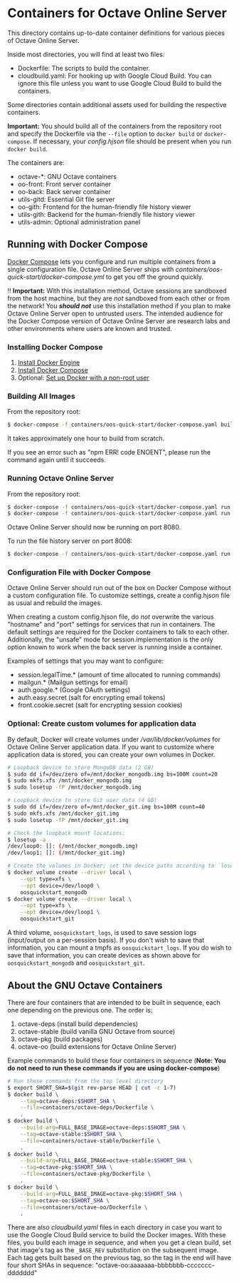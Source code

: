 Containers for Octave Online Server
===================================

This directory contains up-to-date container definitions for various pieces of Octave Online Server.

Inside most directories, you will find at least two files:

- Dockerfile: The scripts to build the container.
- cloudbuild.yaml: For hooking up with Google Cloud Build.  You can ignore this file unless you want to use Google Cloud Build to build the containers.

Some directories contain additional assets used for building the respective containers.

**Important:** You should build all of the containers from the repository root and specify the Dockerfile via the `--file` option to `docker build` or `docker-compose`.  If necessary, your *config.hjson* file should be present when you run `docker build`.

The containers are:

- octave-\*: GNU Octave containers
- oo-front: Front server container
- oo-back: Back server container
- utils-gitd: Essential Git file server
- oo-gith: Frontend for the human-friendly file history viewer
- utils-gith: Backend for the human-friendly file history viewer
- utils-admin: Optional administration panel

## Running with Docker Compose

[Docker Compose](https://docs.docker.com/compose/) lets you configure and run multiple containers from a single configuration file.  Octave Online Server ships with *containers/oos-quick-start/docker-compose.yml* to get you off the ground quickly.

:bangbang: **Important:** With this installation method, Octave sessions are sandboxed from the host machine, but they are *not* sandboxed from each other or from the network!  You ***should not*** use this installation method if you plan to make Octave Online Server open to untrusted users.  The intended audience for the Docker Compose version of Octave Online Server are research labs and other environments where users are known and trusted.

### Installing Docker Compose

1. [Install Docker Engine](https://docs.docker.com/engine/install/)
2. [Install Docker Compose](https://docs.docker.com/compose/install/)
3. Optional: [Set up Docker with a non-root user](https://docs.docker.com/engine/install/linux-postinstall/)

### Building All Images

From the repository root:

```bash
$ docker-compose -f containers/oos-quick-start/docker-compose.yaml build
```

It takes approximately one hour to build from scratch.

If you see an error such as "npm ERR! code ENOENT", please run the command again until it succeeds.

### Running Octave Online Server

From the repository root:

```bash
$ docker-compose -f containers/oos-quick-start/docker-compose.yaml run --publish 8080:8080 -d oo-front
$ docker-compose -f containers/oos-quick-start/docker-compose.yaml run -d oo-back
```

Octave Online Server should now be running on port 8080.

To run the file history server on port 8008:

```bash
$ docker-compose -f containers/oos-quick-start/docker-compose.yaml run --publish 8008:8008 -d oo-gith
```

### Configuration File with Docker Compose

Octave Online Server should run out of the box on Docker Compose without a custom configuration file.  To customize settings, create a config.hjson file as usual and rebuild the images.

When creating a custom config.hjson file, do *not* overwrite the various "hostname" and "port" settings for services that run in containers.  The default settings are required for the Docker containers to talk to each other.  Additionally, the "unsafe" mode for session.implementation is the only option known to work when the back server is running inside a container.

Examples of settings that you may want to configure:

- session.legalTime.\* (amount of time allocated to running commands)
- mailgun.\* (Mailgun settings for email)
- auth.google.\* (Google OAuth settings)
- auth.easy.secret (salt for encrypting email tokens)
- front.cookie.secret (salt for encrypting session cookies)

### Optional: Create custom volumes for application data

By default, Docker will create volumes under */var/lib/docker/volumes* for Octave Online Server application data.  If you want to customize where application data is stored, you can create your own volumes in Docker.

```bash
# Loopback device to store MongoDB data (2 GB)
$ sudo dd if=/dev/zero of=/mnt/docker_mongodb.img bs=100M count=20
$ sudo mkfs.xfs /mnt/docker_mongodb.img
$ sudo losetup -fP /mnt/docker_mongodb.img

# Loopback device to store Git user data (4 GB)
$ sudo dd if=/dev/zero of=/mnt/docker_git.img bs=100M count=40
$ sudo mkfs.xfs /mnt/docker_git.img
$ sudo losetup -fP /mnt/docker_git.img

# Check the loopback mount locations:
$ losetup -a
/dev/loop0: []: (/mnt/docker_mongodb.img)
/dev/loop1: []: (/mnt/docker_git.img)

# Create the volumes in Docker; set the device paths according to `losetup -a`
$ docker volume create --driver local \
	--opt type=xfs \
	--opt device=/dev/loop0 \
	oosquickstart_mongodb
$ docker volume create --driver local \
	--opt type=xfs \
	--opt device=/dev/loop1 \
	oosquickstart_git
```

A third volume, `oosquickstart_logs`, is used to save session logs (input/output on a per-session basis).  If you don't wish to save that information, you can mount a tmpfs as `oosquickstart_logs`.  If you do wish to save that information, you can create devices as shown above for `oosquickstart_mongodb` and `oosquickstart_git`.

## About the GNU Octave Containers

There are four containers that are intended to be built in sequence, each one depending on the previous one.  The order is:

1. octave-deps (install build dependencies)
2. octave-stable (build vanilla GNU Octave from source)
3. octave-pkg (build packages)
4. octave-oo (build extensions for Octave Online Server)

Example commands to build these four containers in sequence (**Note: You do not need to run these commands if you are using docker-compose**)

```bash
# Run these commands from the top level directory
$ export SHORT_SHA=$(git rev-parse HEAD | cut -c 1-7)
$ docker build \
	--tag=octave-deps:$SHORT_SHA \
	--file=containers/octave-deps/Dockerfile \
	.
$ docker build \
	--build-arg=FULL_BASE_IMAGE=octave-deps:$SHORT_SHA \
	--tag=octave-stable:$SHORT_SHA \
	--file=containers/octave-stable/Dockerfile \
	.
$ docker build \
	--build-arg=FULL_BASE_IMAGE=octave-stable:$SHORT_SHA \
	--tag=octave-pkg:$SHORT_SHA \
	--file=containers/octave-pkg/Dockerfile \
	.
$ docker build \
	--build-arg=FULL_BASE_IMAGE=octave-pkg:$SHORT_SHA \
	--tag=octave-oo:$SHORT_SHA \
	--file=containers/octave-oo/Dockerfile \
	.
```

There are also *cloudbuild.yaml* files in each directory in case you want to use the Google Cloud Build service to build the Docker images.  With these files, you build each image in sequence, and when you get a clean build, set that image's tag as the `_BASE_REV` substitution on the subsequent image.  Each tag gets built based on the previous tag, so the tag in the end will have four short SHAs in sequence: "octave-oo:aaaaaaa-bbbbbbb-ccccccc-ddddddd"

